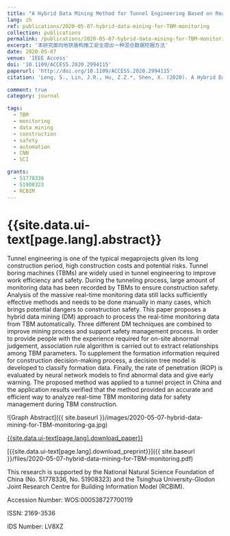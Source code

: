 ```yaml
---
title: "A Hybrid Data Mining Method for Tunnel Engineering Based on Real-Time Monitoring Data from Tunnel Boring Machines"
lang: zh
ref: publications/2020-05-07-hybrid-data-mining-for-TBM-monitoring
collection: publications
permalink: /publications/2020-05-07-hybrid-data-mining-for-TBM-monitoring
excerpt: '本研究面向地铁盾构施工安全提出一种混合数据挖掘方法'
date: 2020-05-07
venue: 'IEEE Access'
doi: '10.1109/ACCESS.2020.2994115'
paperurl: 'http://doi.org/10.1109/ACCESS.2020.2994115'
citation: 'Leng, S., Lin, J.R., Hu, Z.Z.*, Shen, X. (2020). A Hybrid Data Mining Method for Tunnel Engineering Based on Real-Time Monitoring Data from Tunnel Boring Machines. <i>IEEE Access</i>, 8, 90430-90449. doi: 10.1109/ACCESS.2020.2994115'

comment: true
category: journal

tags: 
  - TBM
  - monitoring
  - data mining
  - construction
  - safety
  - automation
  - CNN
  - SCI

grants:
  - 51778336
  - 51908323
  - RCBIM
---
```



{{site.data.ui-text[page.lang].abstract}}
====

Tunnel engineering is one of the typical megaprojects given its long construction period, high construction costs and potential risks. Tunnel boring machines (TBMs) are widely used in tunnel engineering to improve work efficiency and safety. During the tunneling process, large amount of monitoring data has been recorded by TBMs to ensure construction safety. Analysis of the massive real-time monitoring data still lacks sufficiently effective methods and needs to be done manually in many cases, which brings potential dangers to construction safety. This paper proposes a hybrid data mining (DM) approach to process the real-time monitoring data from TBM automatically. Three different DM techniques are combined to improve mining process and support safety management process. In order to provide people with the experience required for on-site abnormal judgement, association rule algorithm is carried out to extract relationships among TBM parameters. To supplement the formation information required for construction decision-making process, a decision tree model is developed to classify formation data. Finally, the rate of penetration (ROP) is evaluated by neural network models to find abnormal data and give early warning. The proposed method was applied to a tunnel project in China and the application results verified that the method provided an accurate and efficient way to analyze real-time TBM monitoring data for safety management during TBM construction.

![Graph Abstract]({{ site.baseurl }}/images/2020-05-07-hybrid-data-mining-for-TBM-monitoring-ga.jpg)

[{{site.data.ui-text[page.lang].download_paper}}]({{page.paperurl}})

[{{site.data.ui-text[page.lang].download_preprint}}]({{ site.baseurl }}/files/2020-05-07-hybrid-data-mining-for-TBM-monitoring.pdf)

This research is supported by the National Natural Science Foundation of China (No. 51778336, No. 51908323) and the Tsinghua University-Glodon Joint Research Centre for Building Information Model (RCBIM). 

Accession Number: WOS:000538727700119

ISSN: 2169-3536

IDS Number: LV8XZ